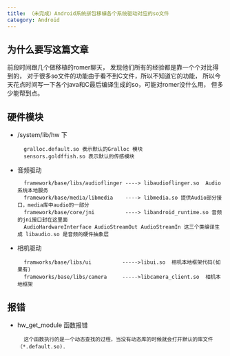 ```yaml
---
title: （未完成）Android系统拼包移植各个系统驱动对应的so文件
category: Android
---
```




为什么要写这篇文章
---------

前段时间跟几个做移植的romer聊天，
发现他们所有的经验都是靠一个个对比得到的，
对于很多so文件的功能由于看不到C文件，所以不知道它的功能，
所以今天花点时间写一下各个java和C最后编译生成的so，可能对romer没什么用，
但多少能帮到点。

硬件模块
----------

+ /system/lib/hw 下

		gralloc.default.so 表示默认的Gralloc 模块
		sensors.goldffish.so 表示默认的传感模块

+ 音频驱动

		framework/base/libs/audioflinger ----> libaudioflinger.so  Audio系统本地服务
		framework/base/media/libmedia 	 ----> libmedia.so 提供Audio部分接口，media库中audio的一部分
		framework/base/core/jni			 ----> libandroid_runtime.so 音频的jni接口封在这里面
		AudioHardwareInterface AudioStreamOut AudioStreamIn 这三个类编译生成 libaudio.so 是音频的硬件抽象层

+ 相机驱动

		framworks/base/libs/ui			----->libui.so 	相机本地框架代码(如果有)
		frameworks/base/libs/camera		----->libcamera_client.so  相机本地框架


报错
--------

+ hw_get_module 函数报错

		这个函数执行的是一个动态查找的过程，当没有动态库的时候就会打开默认的库文件 （*.default.so).
